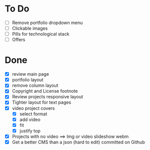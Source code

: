 # To Do

- [ ] Remove portfolio dropdown menu
- [ ] Clickable images
- [ ] Pills for technological stack
- [ ] Offers

# Done

- [x] review main page
- [x] portfolio layout
- [x] remove column layout
- [x] Copyright and License footnote
- [x] Review projects responsive layout
- [x] Tighter layout for text pages
- [x] video project covers
  - [x] select format
  - [x] add video
  - [x] fit
  - [x] justify top
- [x] Projects with no video ==> Img or video slideshow webm
- [x] Get a better CMS than a json (hard to edit) committed on Github